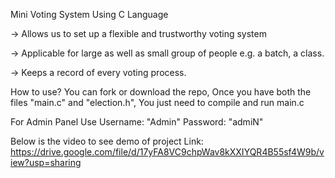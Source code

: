 Mini Voting System Using C Language

-> Allows us to set up a flexible and trustworthy voting system

-> Applicable for large as well as small group of people e.g. a batch, a class.

-> Keeps a record of  every voting process.

How to use?
You can fork or download the repo, Once you have both the files "main.c" and "election.h", You just need to compile and run main.c


For Admin Panel Use Username: "Admin" Password: "admiN"

Below is the video to see demo of project
Link: https://drive.google.com/file/d/17yFA8VC9chpWav8kXXIYQR4B55sf4W9b/view?usp=sharing
